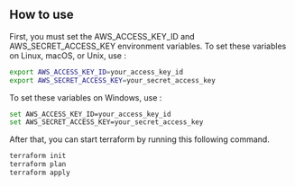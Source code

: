 ## How to use

First, you must set the AWS_ACCESS_KEY_ID and AWS_SECRET_ACCESS_KEY environment variables.
To set these variables on Linux, macOS, or Unix, use :

```bash
export AWS_ACCESS_KEY_ID=your_access_key_id
export AWS_SECRET_ACCESS_KEY=your_secret_access_key
```

To set these variables on Windows, use :

```bash
set AWS_ACCESS_KEY_ID=your_access_key_id
set AWS_SECRET_ACCESS_KEY=your_secret_access_key
```

After that, you can start terraform by running this following command.

```bash
terraform init
terraform plan
terraform apply
```
